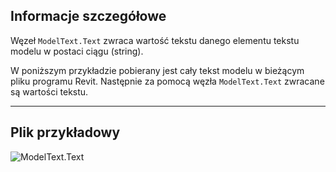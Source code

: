 ## Informacje szczegółowe
Węzeł `ModelText.Text` zwraca wartość tekstu danego elementu tekstu modelu w postaci ciągu (string).

W poniższym przykładzie pobierany jest cały tekst modelu w bieżącym pliku programu Revit. Następnie za pomocą węzła `ModelText.Text` zwracane są wartości tekstu.
___
## Plik przykładowy

![ModelText.Text](./Revit.Elements.ModelText.Text_img.jpg)
